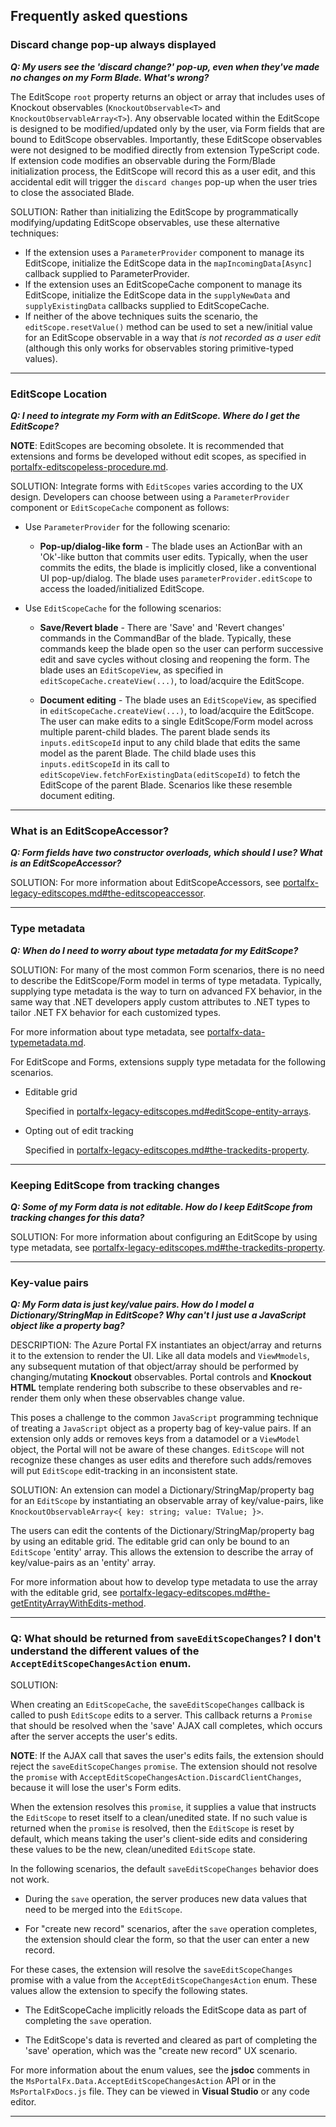 ## Frequently asked questions

### Discard change pop-up always displayed

***Q: My users see the 'discard change?' pop-up, even when they've made no changes on my Form Blade. What's wrong?*** 

The EditScope `root` property returns an object or array that includes uses of Knockout observables (`KnockoutObservable<T>` and `KnockoutObservableArray<T>`). Any observable located within the EditScope is designed to be modified/updated only by the user, via Form fields that are bound to EditScope observables. Importantly, these EditScope observables were not designed to be modified directly from extension TypeScript code. If extension code modifies an observable during the Form/Blade initialization process, the EditScope will record this as a user edit, and this accidental edit will trigger the `discard changes` pop-up when the user tries to close the associated Blade.

SOLUTION:
Rather than initializing the EditScope by programmatically modifying/updating EditScope observables, use these alternative techniques:
* If the extension uses a `ParameterProvider` component to manage its EditScope, initialize the EditScope data in the `mapIncomingData[Async]` callback supplied to ParameterProvider.
* If the extension uses an EditScopeCache component to manage its EditScope, initialize the EditScope data in the `supplyNewData` and `supplyExistingData` callbacks supplied to EditScopeCache.
* If neither of the above techniques suits the scenario, the `editScope.resetValue()` method can be used to set a new/initial value for an EditScope observable in a way that *is not recorded as a user edit* (although this only works for observables storing primitive-typed values).  
  
* * *

### EditScope Location

***Q: I need to integrate my Form with an EditScope. Where do I get the EditScope?*** 

**NOTE**:  EditScopes are becoming obsolete.  It is recommended that extensions and forms be developed without edit scopes, as specified in [portalfx-editscopeless-procedure.md](portalfx-editscopeless-procedure.md).

SOLUTION: Integrate forms with `EditScopes` varies according to the UX design. Developers can choose between using a `ParameterProvider` component or `EditScopeCache` component as follows:

* Use `ParameterProvider` for the following scenario:
    * **Pop-up/dialog-like form** - The blade uses an ActionBar with an 'Ok'-like button that commits user edits. Typically, when the user commits the edits, the blade is implicitly closed, like a conventional UI pop-up/dialog. The blade uses `parameterProvider.editScope` to access the loaded/initialized EditScope.

* Use `EditScopeCache` for the following scenarios:
    * **Save/Revert blade** - There are 'Save' and 'Revert changes' commands in the CommandBar of the blade. Typically, these commands keep the blade open so the user can perform successive edit and save cycles without closing and reopening the form. The blade uses an `EditScopeView`, as specified in  `editScopeCache.createView(...)`, to load/acquire the EditScope.  

    * **Document editing** - The blade uses an `EditScopeView`, as specified in  `editScopeCache.createView(...)`, to load/acquire the EditScope.   The user can make edits to a single EditScope/Form model across multiple parent-child blades. The parent blade sends its `inputs.editScopeId` input to any child blade that edits the same model as the parent Blade. The child blade uses this `inputs.editScopeId` in its call to `editScopeView.fetchForExistingData(editScopeId)` to fetch the EditScope of the parent Blade. Scenarios like these resemble document editing. 

* * *
  
### What is an EditScopeAccessor?

***Q: Form fields have two constructor overloads, which should I use? What is an EditScopeAccessor?*** 

SOLUTION: For more information about EditScopeAccessors, see [portalfx-legacy-editscopes.md#the-editscopeaccessor](portalfx-legacy-editscopes.md#the-editscopeaccessor).

* * * 

### Type metadata
<!-- TODO:  Move this back to the TypeScript  document -->
***Q: When do I need to worry about type metadata for my EditScope?***

SOLUTION: For many of the most common Form scenarios, there is no need to describe the EditScope/Form model in terms of type metadata. Typically, supplying type metadata is the way to turn on advanced FX behavior, in the same way that .NET developers apply custom attributes to .NET types to tailor .NET FX behavior for each customized types. 

For more information about type metadata, see [portalfx-data-typemetadata.md](portalfx-data-typemetadata.md).

 For EditScope and Forms, extensions supply type metadata for the following scenarios.

 * Editable grid
 
    Specified in [portalfx-legacy-editscopes.md#editScope-entity-arrays](portalfx-legacy-editscopes.md#editScope-entity-arrays).

 * Opting out of edit tracking 

    Specified in [portalfx-legacy-editscopes.md#the-trackedits-property](portalfx-legacy-editscopes.md#the-trackedits-property).


* * *

### Keeping EditScope from tracking changes

***Q: Some of my Form data is not editable. How do I keep EditScope from tracking changes for this data?***

SOLUTION: For more information about configuring an EditScope by using type metadata, see [portalfx-legacy-editscopes.md#the-trackedits-property](portalfx-legacy-editscopes.md#the-trackedits-property).
  
* * *

### Key-value pairs

***Q: My Form data is just key/value pairs. How do I model a Dictionary/StringMap in EditScope? Why can't I just use a JavaScript object like a property bag?***

DESCRIPTION:  The  Azure Portal FX instantiates an object/array and returns it to the extension to render the UI. Like all data models and `ViewMmodels`, any subsequent mutation of that object/array should be performed by changing/mutating **Knockout** observables. Portal controls and **Knockout** **HTML** template rendering both subscribe to these observables and re-render them only when these observables change value.

This poses a challenge to the common `JavaScript` programming technique of treating a `JavaScript` object as a property bag of key-value pairs. If an extension only adds or removes keys from a datamodel or a `ViewModel` object, the Portal will not be aware of these changes. `EditScope` will not recognize these changes as user edits and therefore such adds/removes will put `EditScope` edit-tracking in an inconsistent state.

SOLUTION:  An extension can model a Dictionary/StringMap/property bag for an `EditScope` by instantiating an  observable array of key/value-pairs, like `KnockoutObservableArray<{ key: string; value: TValue; }>`. 

The users can edit the contents of the  Dictionary/StringMap/property bag by using an editable grid. The editable grid can only be bound to an `EditScope` 'entity' array. This allows the extension to describe the array of key/value-pairs as an 'entity' array.

For more information about how to develop type metadata to use the array with the editable grid, see [portalfx-legacy-editscopes.md#the-getEntityArrayWithEdits-method](portalfx-legacy-editscopes.md#the-getEntityArrayWithEdits-method).

* * *

### Q: What should be returned from `saveEditScopeChanges`? I don't understand the different values of the `AcceptEditScopeChangesAction` enum.

<!-- TODO:  Move this to the EditScope document -->

SOLUTION: 

When creating an `EditScopeCache`, the `saveEditScopeChanges` callback is called to push `EditScope` edits to a server. This callback returns a `Promise` that should be resolved when the 'save' AJAX call completes, which occurs after the server accepts the user's edits. 

**NOTE**:  If the AJAX call that saves the user's edits fails, the extension should reject the `saveEditScopeChanges` `promise`. The extension should not resolve the `promise` with `AcceptEditScopeChangesAction.DiscardClientChanges`, because it will lose the user's Form edits.

When the extension resolves this `promise`, it supplies a value that instructs the `EditScope` to  reset itself to a clean/unedited state. If no such value is returned when the `promise` is resolved, then the `EditScope` is reset by default, which means taking the user's client-side edits and considering these values to be the new, clean/unedited `EditScope` state.

In the following scenarios, the default `saveEditScopeChanges` behavior does not work.

* During the `save` operation, the server produces new data values that need to be merged into the `EditScope`.

* For "create new record" scenarios, after the `save` operation completes, the extension should clear the form, so that the user can enter a new record.

For these cases, the extension will resolve the `saveEditScopeChanges` promise with a value from the `AcceptEditScopeChangesAction` enum. These values allow the extension to specify the following states.

* The EditScopeCache implicitly reloads the EditScope data as part of completing the `save` operation.

* The EditScope's data is reverted and cleared as part of completing the 'save' operation, which was the "create new record" UX scenario.

For more information about the enum values, see the **jsdoc** comments in the `MsPortalFx.Data.AcceptEditScopeChangesAction` API or in the `MsPortalFxDocs.js` file.  They can be viewed in **Visual Studio** or any code editor.

* * *
